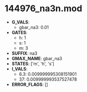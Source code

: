 # 144976_na3n.mod

- **G_VALS**:
  - gbar_na3: 0.01
- **GATES**:
  - h: 1
  - s: 1
  - m: 3
- **SUFFIX**: na3
- **GMAX_NAME**: gbar_na3
- **STATES**: ['m', 'h', 's']
- **I_VALS**:
  - 6.3: 0.009999995308151901
  - 37: 0.009999993537527478
- **ERROR_FLAGS**: []
